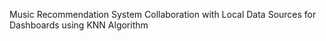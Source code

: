 Music Recommendation System Collaboration with Local Data Sources for Dashboards using KNN Algorithm
